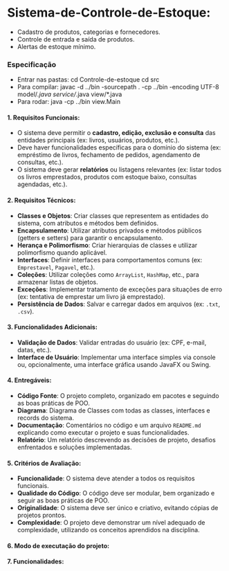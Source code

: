 # Sistema-de-Controle-de-Estoque:
   - Cadastro de produtos, categorias e fornecedores.
   - Controle de entrada e saída de produtos.
   - Alertas de estoque mínimo.

### Especificação ###

- Entrar nas pastas: 
   cd Controle-de-estoque
   cd src 
- Para compilar:
   javac -d ../bin -sourcepath . -cp ../bin -encoding UTF-8 model/*.java service/*.java view/*.java
- Para rodar:
   java -cp ../bin view.Main    

#### 1. **Requisitos Funcionais**:
   - O sistema deve permitir o **cadastro, edição, exclusão e consulta** das entidades principais (ex: livros, usuários, produtos, etc.).
   - Deve haver funcionalidades específicas para o domínio do sistema (ex: empréstimo de livros, fechamento de pedidos, agendamento de consultas, etc.).
   - O sistema deve gerar **relatórios** ou listagens relevantes (ex: listar todos os livros emprestados, produtos com estoque baixo, consultas agendadas, etc.).

#### 2. **Requisitos Técnicos**:
   - **Classes e Objetos**: Criar classes que representem as entidades do sistema, com atributos e métodos bem definidos.
   - **Encapsulamento**: Utilizar atributos privados e métodos públicos (getters e setters) para garantir o encapsulamento.
   - **Herança e Polimorfismo**: Criar hierarquias de classes e utilizar polimorfismo quando aplicável.
   - **Interfaces**: Definir interfaces para comportamentos comuns (ex: `Emprestavel`, `Pagavel`, etc.).
   - **Coleções**: Utilizar coleções como `ArrayList`, `HashMap`, etc., para armazenar listas de objetos.
   - **Exceções**: Implementar tratamento de exceções para situações de erro (ex: tentativa de emprestar um livro já emprestado).
   - **Persistência de Dados**: Salvar e carregar dados em arquivos (ex: `.txt`, `.csv`).

#### 3. **Funcionalidades Adicionais**:
   - **Validação de Dados**: Validar entradas do usuário (ex: CPF, e-mail, datas, etc.).
   - **Interface de Usuário**: Implementar uma interface simples via console ou, opcionalmente, uma interface gráfica usando JavaFX ou Swing.

#### 4. **Entregáveis**:
   - **Código Fonte**: O projeto completo, organizado em pacotes e seguindo as boas práticas de POO.
   - **Diagrama**: Diagrama de Classes com todas as classes, interfaces e records do sistema.
   - **Documentação**: Comentários no código e um arquivo `README.md` explicando como executar o projeto e suas funcionalidades.
   - **Relatório**: Um relatório descrevendo as decisões de projeto, desafios enfrentados e soluções implementadas.

#### 5. **Critérios de Avaliação**:
   - **Funcionalidade**: O sistema deve atender a todos os requisitos funcionais.
   - **Qualidade do Código**: O código deve ser modular, bem organizado e seguir as boas práticas de POO.
   - **Originalidade**: O sistema deve ser único e criativo, evitando cópias de projetos prontos.
   - **Complexidade**: O projeto deve demonstrar um nível adequado de complexidade, utilizando os conceitos aprendidos na disciplina.

#### 6. **Modo de executação do projeto**:





#### 7. **Funcionalidades**: